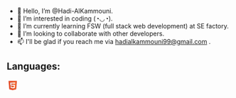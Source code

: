 - 👋 Hello, I’m @Hadi-AlKammouni.
- 👀 I’m interested in coding (◔◡◔).
- 🌱 I’m currently learning FSW (full stack web development) at SE factory.
- 💞️ I’m looking to collaborate with other developers.
- 📫 I'll be glad if you reach me via hadialkammouni99@gmail.com .

<!---
Hadi-AlKammouni/Hadi-AlKammouni is a ✨ special ✨ repository because its `README.md` (this file) appears on your GitHub profile.
You can click the Preview link to take a look at your changes.
--->

<script src="https://kit.fontawesome.com/9d1b4ceae1.js" crossorigin="anonymous"></script>

<h2><i class="fa-solid fa-check"></i> Languages:</h2>
<img align="left" alt="HTML5" width="26px" src="images/html.png" style="padding-right:10px;" />